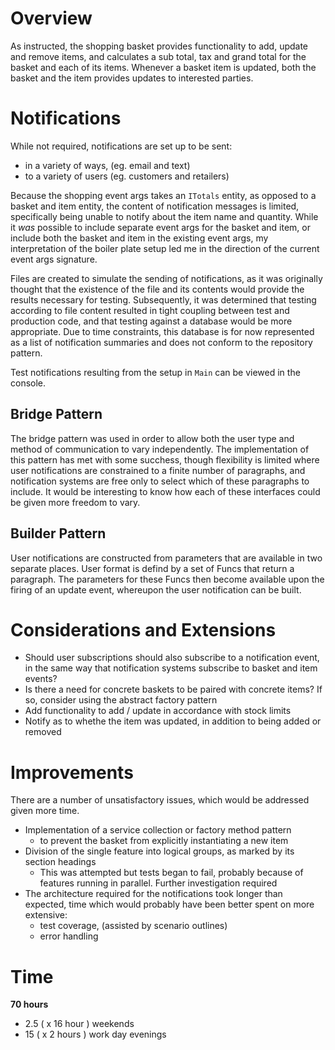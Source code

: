 # Overview
As instructed, the shopping basket provides functionality to add, update and remove items, and calculates a sub total, tax and grand total for the basket and each of its items. Whenever a basket item is updated, both the basket and the item provides updates to interested parties.

# Notifications

While not required, notifications are set up to be sent:
- in a variety of ways, (eg. email and text) 
- to a variety of users (eg. customers and retailers)

Because the shopping event args takes an `ITotals` entity,  as opposed to a basket and item entity, the content of notification messages is limited, specifically being unable to notify about the item name and quantity. While it _was_ possible to include separate event args for the basket and item, or include both the basket and item in the existing event args, my interpretation of the boiler plate setup led me in the direction of the current event args signature.

Files are created to simulate the sending of notifications, as it was originally thought that the existence of the file and its contents would provide the results necessary for testing. Subsequently, it was determined that testing according to file content resulted in tight coupling between test and production code, and that testing against a database would be more appropriate. Due to time constraints, this database is for now represented as a list of notification summaries and does not conform to the repository pattern.

Test notifications resulting from the setup in `Main` can be viewed in the console. 

## Bridge Pattern
 The bridge pattern was used in order to allow both the user type and method of communication to vary independently. The implementation of this pattern has met with some succhess, though flexibility is limited where user notifications are constrained to a finite number of paragraphs, and notification systems are free only to select which of these paragraphs to include. It would be interesting to know how each of these interfaces could be given more freedom to vary.

## Builder Pattern
User notifications are constructed from parameters that are available in two separate places. User format is defind by a set of Funcs that return a paragraph. The parameters for these Funcs then become available upon the firing of an update event, whereupon the user notification can be built.

# Considerations and Extensions

- Should user subscriptions should also subscribe to a notification event, in the same way that notification systems subscribe to basket and item events?
- Is there a need for concrete baskets to be paired with concrete items? If so, consider using the abstract factory pattern 
- Add functionality to add / update in accordance with stock limits
- Notify as to whethe the item was updated, in addition to being added or removed

# Improvements

There are a number of unsatisfactory issues, which would be addressed given more time.

- Implementation of a service collection or factory method pattern 
    - to prevent the basket from explicitly instantiating a new item
- Division of the single feature into logical groups, as marked by its section headings
    - This was attempted but tests began to fail, probably because of features running in parallel. Further investigation required
- The architecture required for the notifications took longer than expected, time which would probably have been better spent on more extensive:
	- test coverage, (assisted by scenario outlines)
	- error handling

# Time
**70 hours**
- 2.5 ( x 16 hour ) weekends
- 15 ( x 2 hours ) work day evenings